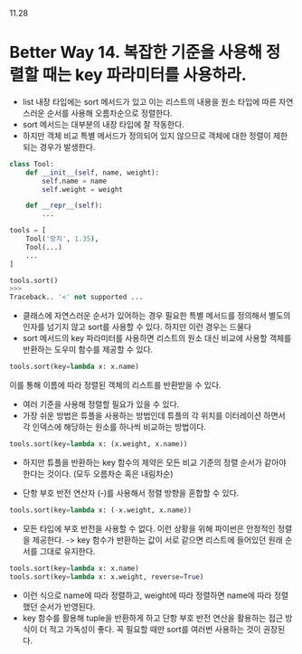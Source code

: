 11.28
# Better Way 14. 복잡한 기준을 사용해 정렬할 때는 key 파라미터를 사용하라.

* list 내장 타입에는 sort 메서드가 있고 이는 리스트의 내용을 원소 타입에 따른 자연스러운 순서를 사용해 오름차순으로 정렬한다.
* sort 메서드는 대부분의 내장 타입에 잘 작동한다.
* 하지만 객체 비교 특별 메서드가 정의되어 있지 않으므로 객체에 대한 정렬이 제한되는 경우가 발생한다.
```python
class Tool:
	def __init__(self, name, weight):
		self.name = name
		self.weight = weight

	def __repr__(self):
		...

tools = [
	Tool('망치', 1.35),
	Tool(...)
	...
]

tools.sort()
>>> 
Traceback.. '<' not supported ...
```

* 클래스에 자연스러운 순서가 있어하는 경우 필요한 특별 메서드를 정의해서 별도의 인자를 넘기지 않고 sort를 사용할 수 있다. 하지만 이런 경우는 드물다
* sort 메서드의 key 파라미터를 사용하면 리스트의 원소 대신 비교에 사용할 객체를 반환하는 도우미 함수를 제공할 수 있다.
```python
tools.sort(key=lambda x: x.name)
```
이를 통해 이름에 따라 정렬된 객체의 리스트를 반환받을 수 있다.

* 여러 기준을 사용해 정렬할 필요가 있을 수 있다.
* 가장 쉬운 방법은 튜플을 사용하는 방법인데 튜플의 각 위치를 이터레이션 하면서 각 인덱스에 해당하는 원소를 하나씩 비교하는 방법이다.
```python
tools.sort(key=lambda x: (x.weight, x.name))
```
* 하지만 튜플을 반환하는 key 함수의 제약은 모든 비교 기준의 정렬 순서가 같아야 한다는 것이다. (모두 오름차순 혹은 내림차순)

* 단항 부호 반전 연산자 (-)를 사용해서 정렬 방향을 혼합할 수 있다.
```python
tools.sort(key=lambda x: (-x.weight, x.name))
```
* 모든 타입에 부호 반전을 사용할 수 없다. 이런 상황을 위해 파이썬은 안정적인 정렬을 제공한다. -> key 함수가 반환하는 값이 서로 같으면 리스트에 들어있던 원래 순서를 그대로 유지한다.
```python
tools.sort(key=lambda x: x.name)
tools.sort(key=lambda x: x.weight, reverse=True)
```
* 이런 식으로 name에 따라 정렬하고, weight에 따라 정렬하면 name에 따라 정렬했던 순서가 반영된다. 
* key 함수를 활용해 tuple을 반환하게 하고 단항 부호 반전 연산을 활용하는 접근 방식이 더 적고 가독성이 좋다. 꼭 필요할 때만 sort를 여러번 사용하는 것이 권장된다.